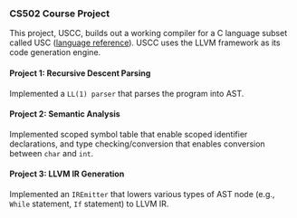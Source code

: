### CS502 Course Project
This project, USCC, builds out a working compiler for a C language subset called USC ([language reference](./USCLanguage.pdf)). 
USCC uses the LLVM framework as its code generation engine.

#### Project 1: Recursive Descent Parsing
Implemented a `LL(1) parser` that parses the program into AST. 

#### Project 2: Semantic Analysis
Implemented scoped symbol table that enable scoped identifier declarations, and type checking/conversion that enables conversion between `char` and `int`. 

#### Project 3: LLVM IR Generation
Implemented an `IREmitter` that lowers various types of AST node (e.g., `While` statement, `If` statement) to LLVM IR. 
